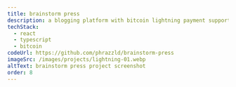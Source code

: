 ```yaml
---
title: brainstorm press
description: a blogging platform with bitcoin lightning payment support for seamless microtransactions
techStack:
  - react
  - typescript
  - bitcoin
codeUrl: https://github.com/phrazzld/brainstorm-press
imageSrc: /images/projects/lightning-01.webp
altText: brainstorm press project screenshot
order: 8
---
```

